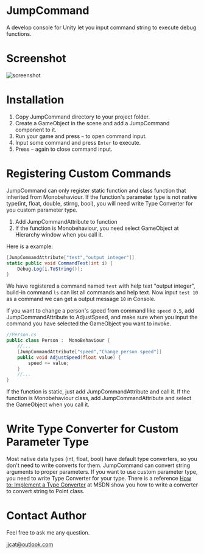 JumpCommand
===========

A develop console for Unity let you input command string to execute debug functions.

# Screenshot
![screenshot](http://i.imgur.com/tbmLPVR.png)

# Installation
 
1. Copy JumpCommand directory to your project folder.
2. Create a GameObject in the scene and add a JumpCommand component to it.
3. Run your game and press `~` to open command input.
4. Input some command and press `Enter` to execute.
5. Press `~` again to close command input.

# Registering Custom Commands
JumpCommand can only register static function and class function that inherited from Monobehaviour. If the function's parameter type is not native type(int, float, double, stirng, bool), you will need write Type Converter for you custom parameter type. 

1. Add JumpCommandAttribute to function
2. If the function is Monobehaviour, you need select GameObject at Hierarchy window when you call it.

Here is a example:

```csharp
[JumpCommandAttribute["test","output integer"]]
static public void CommandTest(int i) {
    Debug.Log(i.ToString());
}
```

We have registered a command named `test` with help text "output integer", build-in command `ls` can list all commands and help text. Now input `test 10` as a command we can get a output message `10` in Console.

If you want to change a person's speed from command like `speed 0.5`, add JumpCommandAttribute to AdjustSpeed, and make sure when you input the command you have selected the GameObject you want to invoke.

```csharp
//Person.cs
public class Person :  MonoBehaviour {
    //...
	[JumpCommandAttribute["speed","Change person speed"]]
	public void AdjustSpeed(float value) {
	    speed += value;
	}
	//...
}
```

If the function is static, just add JumpCommandAttribute and call it.
If the function is Monobehaviour class, add JumpCommandAttribute and select the GameObject when you call it.

# Write Type Converter for Custom Parameter Type
Most native data types (int, float, bool) have default type converters, so you don't need to write converts for them. JumpCommand can convert string arguments to proper parameters. If you want to use custom parameter type, you need to write Type Converter for your type. There is a reference [How to: Implement a Type Converter](http://msdn.microsoft.com/en-us/library/ayybcxe5.aspx "How to: Implement a Type Converter") at MSDN show you how to write a converter to convert string to Point class. 

# Contact Author
Feel free to ask me any question.


jjcat@outlook.com	


